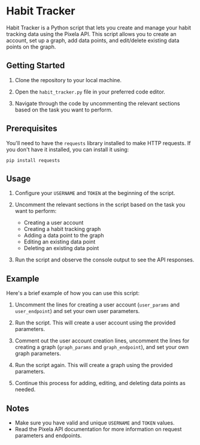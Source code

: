 # Habit Tracker

Habit Tracker is a Python script that lets you create and manage your habit tracking data using the Pixela API. This script allows you to create an account, set up a graph, add data points, and edit/delete existing data points on the graph.

## Getting Started

1. Clone the repository to your local machine.

2. Open the `habit_tracker.py` file in your preferred code editor.

3. Navigate through the code by uncommenting the relevant sections based on the task you want to perform.

## Prerequisites

You'll need to have the `requests` library installed to make HTTP requests. If you don't have it installed, you can install it using:

```
pip install requests
```

## Usage

1. Configure your `USERNAME` and `TOKEN` at the beginning of the script.

2. Uncomment the relevant sections in the script based on the task you want to perform:

   - Creating a user account
   - Creating a habit tracking graph
   - Adding a data point to the graph
   - Editing an existing data point
   - Deleting an existing data point

3. Run the script and observe the console output to see the API responses.

## Example

Here's a brief example of how you can use this script:

1. Uncomment the lines for creating a user account (`user_params` and `user_endpoint`) and set your own user parameters.

2. Run the script. This will create a user account using the provided parameters.

3. Comment out the user account creation lines, uncomment the lines for creating a graph (`graph_params` and `graph_endpoint`), and set your own graph parameters.

4. Run the script again. This will create a graph using the provided parameters.

5. Continue this process for adding, editing, and deleting data points as needed.

## Notes

- Make sure you have valid and unique `USERNAME` and `TOKEN` values.
- Read the Pixela API documentation for more information on request parameters and endpoints.
